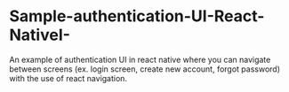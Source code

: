 # Sample-authentication-UI-React-NativeI-
An example of authentication UI in react native where you can navigate between screens (ex. login screen, create new account, forgot password) with the use of react navigation.
